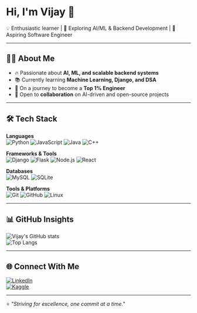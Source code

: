 # Hi, I'm Vijay 👋  

💡 Enthusiastic learner | 🔭 Exploring AI/ML & Backend Development | 🎯 Aspiring Software Engineer  

---

## 🧑‍💻 About Me
- 🔥 Passionate about **AI, ML, and scalable backend systems**  
- 📚 Currently learning **Machine Learning, Django, and DSA**  
- 🚀 On a journey to become a **Top 1% Engineer**  
- 🤝 Open to **collaboration** on AI-driven and open-source projects  

---

## 🛠️ Tech Stack

**Languages**  
![Python](https://img.shields.io/badge/Python-3776AB?style=flat-square&logo=python&logoColor=white)
![JavaScript](https://img.shields.io/badge/JavaScript-FFCA28?style=flat-square&logo=javascript&logoColor=black)
![Java](https://img.shields.io/badge/Java-007396?style=flat-square&logo=java&logoColor=white)
![C++](https://img.shields.io/badge/C++-00599C?style=flat-square&logo=cplusplus&logoColor=white)

**Frameworks & Tools**  
![Django](https://img.shields.io/badge/Django-092E20?style=flat-square&logo=django&logoColor=white)
![Flask](https://img.shields.io/badge/Flask-000000?style=flat-square&logo=flask&logoColor=white)
![Node.js](https://img.shields.io/badge/Node.js-43853D?style=flat-square&logo=node-dot-js&logoColor=white)
![React](https://img.shields.io/badge/React-20232A?style=flat-square&logo=react&logoColor=61DAFB)

**Databases**  
![MySQL](https://img.shields.io/badge/MySQL-4479A1?style=flat-square&logo=mysql&logoColor=white)
![SQLite](https://img.shields.io/badge/SQLite-003B57?style=flat-square&logo=sqlite&logoColor=white)

**Tools & Platforms**  
![Git](https://img.shields.io/badge/Git-F05032?style=flat-square&logo=git&logoColor=white)
![GitHub](https://img.shields.io/badge/GitHub-181717?style=flat-square&logo=github&logoColor=white)
![Linux](https://img.shields.io/badge/Linux-FCC624?style=flat-square&logo=linux&logoColor=black)

---

## 📊 GitHub Insights  

![Vijay's GitHub stats](https://github-readme-stats.vercel.app/api?username=vijay-x-Raj&show_icons=true&theme=default&hide_border=true)  
![Top Langs](https://github-readme-stats.vercel.app/api/top-langs/?username=vijay-x-Raj&layout=compact&theme=default&hide_border=true)  

---

## 🌐 Connect With Me  

[![LinkedIn](https://img.shields.io/badge/LinkedIn-0A66C2?style=flat-square&logo=linkedin&logoColor=white)](linkedin.com/in/vijayraj28)  
[![Kaggle](https://img.shields.io/badge/Kaggle-20BEFF?style=flat-square&logo=kaggle&logoColor=white)](https://www.kaggle.com/provijay)

---

⭐️ *"Striving for excellence, one commit at a time."*  
